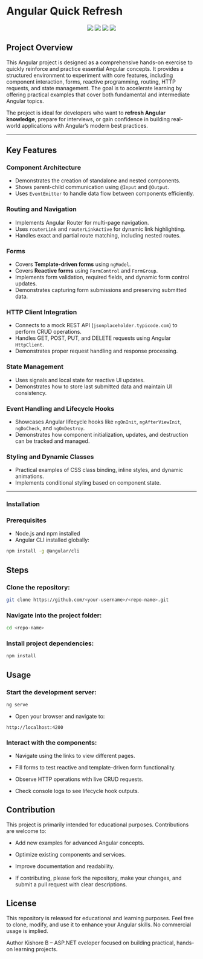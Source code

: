 # Angular Quick Refresh
<p align="center">
  <img src="https://img.shields.io/badge/Angular-Angular%20Quick%20Refresh-red?logo=angular&logoColor=white" />
  <img src="https://img.shields.io/badge/Language-TypeScript-blue?logo=typescript&logoColor=white" />
  <img src="https://img.shields.io/badge/Reactive-RxJS-purple?logo=rxjs&logoColor=white" />
  <img src="https://img.shields.io/badge/License-MIT-lightgrey" />
</p>


## Project Overview
This Angular project is designed as a comprehensive hands-on exercise to quickly reinforce and practice essential Angular concepts. It provides a structured environment to experiment with core features, including component interaction, forms, reactive programming, routing, HTTP requests, and state management. The goal is to accelerate learning by offering practical examples that cover both fundamental and intermediate Angular topics.

The project is ideal for developers who want to **refresh Angular knowledge**, prepare for interviews, or gain confidence in building real-world applications with Angular’s modern best practices.

---

## Key Features

### Component Architecture
- Demonstrates the creation of standalone and nested components.
- Shows parent-child communication using `@Input` and `@Output`.
- Uses `EventEmitter` to handle data flow between components efficiently.

### Routing and Navigation
- Implements Angular Router for multi-page navigation.
- Uses `routerLink` and `routerLinkActive` for dynamic link highlighting.
- Handles exact and partial route matching, including nested routes.

### Forms
- Covers **Template-driven forms** using `ngModel`.
- Covers **Reactive forms** using `FormControl` and `FormGroup`.
- Implements form validation, required fields, and dynamic form control updates.
- Demonstrates capturing form submissions and preserving submitted data.

### HTTP Client Integration
- Connects to a mock REST API (`jsonplaceholder.typicode.com`) to perform CRUD operations.
- Handles GET, POST, PUT, and DELETE requests using Angular `HttpClient`.
- Demonstrates proper request handling and response processing.

### State Management
- Uses signals and local state for reactive UI updates.
- Demonstrates how to store last submitted data and maintain UI consistency.

### Event Handling and Lifecycle Hooks
- Showcases Angular lifecycle hooks like `ngOnInit`, `ngAfterViewInit`, `ngDoCheck`, and `ngOnDestroy`.
- Demonstrates how component initialization, updates, and destruction can be tracked and managed.

### Styling and Dynamic Classes
- Practical examples of CSS class binding, inline styles, and dynamic animations.
- Implements conditional styling based on component state.

---

### Installation

### Prerequisites
- Node.js and npm installed
- Angular CLI installed globally:  
```bash
npm install -g @angular/cli
```
## Steps
### Clone the repository:

```bash
git clone https://github.com/<your-username>/<repo-name>.git
```
### Navigate into the project folder:

```bash
cd <repo-name>
```
### Install project dependencies:

```bash
npm install
```
## Usage
### Start the development server:

```bash
ng serve
```
- Open your browser and navigate to:

```arduino
http://localhost:4200
```
### Interact with the components:

- Navigate using the links to view different pages.

- Fill forms to test reactive and template-driven form functionality.

- Observe HTTP operations with live CRUD requests.

- Check console logs to see lifecycle hook outputs.

## Contribution
This project is primarily intended for educational purposes. Contributions are welcome to:

- Add new examples for advanced Angular concepts.

- Optimize existing components and services.

- Improve documentation and readability.

- If contributing, please fork the repository, make your changes, and submit a pull request with clear descriptions.

## License
This repository is released for educational and learning purposes. Feel free to clone, modify, and use it to enhance your Angular skills. No commercial usage is implied.

Author
Kishore B – ASP.NET eveloper focused on building practical, hands-on learning projects.
